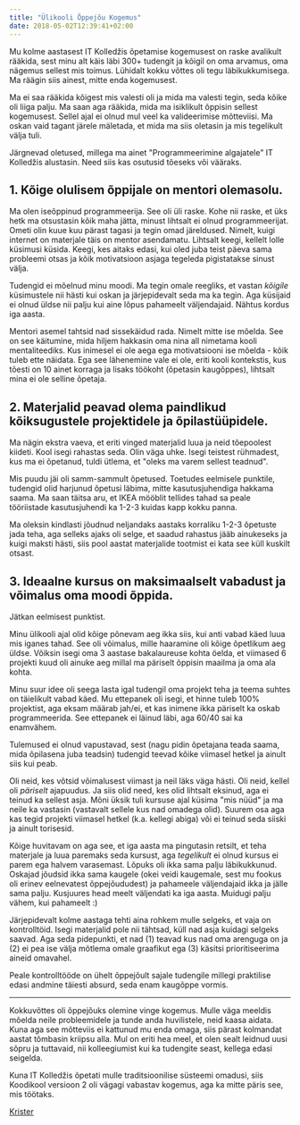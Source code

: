 ```yaml
---
title: "Ülikooli Õppejõu Kogemus"
date: 2018-05-02T12:39:41+02:00
---
```


Mu kolme aastasest IT Kolledžis õpetamise kogemusest on raske avalikult rääkida, sest minu alt käis läbi 300+ tudengit ja kõigil on oma arvamus, oma nägemus sellest mis toimus. Lühidalt kokku võttes oli tegu läbikukkumisega. Ma räägin siis ainest, mitte enda kogemusest.

Ma ei saa rääkida kõigest mis valesti oli ja mida ma valesti tegin, seda kõike oli liiga palju. Ma saan aga rääkida, mida ma isiklikult õppisin sellest kogemusest. Sellel ajal ei olnud mul veel ka valideerimise mõtteviisi. Ma oskan vaid tagant järele mäletada, et mida ma siis oletasin ja mis tegelikult välja tuli.

Järgnevad oletused, millega ma ainet "Programmeerimine algajatele" IT Kolledžis alustasin. Need siis kas osutusid tõeseks või vääraks.

## 1. Kõige olulisem õppijale on mentori olemasolu.

Ma olen iseõppinud programmeerija. See oli üli raske. Kohe nii raske, et üks hetk ma otsustasin kõik maha jätta, minust lihtsalt ei olnud programmeerijat. Ometi olin kuue kuu pärast tagasi ja tegin omad järeldused. Nimelt, kuigi internet on materjale täis on mentor asendamatu. Lihtsalt keegi, kellelt lolle küsimusi küsida. Keegi, kes aitaks edasi, kui oled juba teist päeva sama probleemi otsas ja kõik motivatsioon asjaga tegeleda pigistatakse sinust välja.

Tudengid ei mõelnud minu moodi. Ma tegin omale reegliks, et vastan _kõigile_ küsimustele nii hästi kui oskan ja järjepidevalt seda ma ka tegin. Aga küsijaid ei olnud üldse nii palju kui aine lõpus pahameelt väljendajaid. Nähtus kordus iga aasta.

Mentori asemel tahtsid nad sissekäidud rada. Nimelt mitte ise mõelda. See on see käitumine, mida hiljem hakkasin oma nina all nimetama kooli mentaliteediks. Kus inimesel ei ole aega ega motivatsiooni ise mõelda - kõik tuleb ette näidata. Ega see lähenemine vale ei ole, eriti kooli kontekstis, kus tõesti on 10 ainet korraga ja lisaks töökoht (õpetasin kaugõppes), lihtsalt mina ei ole selline õpetaja.

## 2. Materjalid peavad olema paindlikud kõiksugustele projektidele ja õpilastüüpidele.

Ma nägin ekstra vaeva, et eriti vinged materjalid luua ja neid tõepoolest kiideti. Kool isegi rahastas seda. Olin väga uhke. Isegi teistest rühmadest, kus ma ei õpetanud, tuldi ütlema, et "oleks ma varem sellest teadnud".

Mis puudu jäi oli samm-sammult õpetused. Toetudes eelmisele punktile, tudengid olid harjunud õpetusi läbima, mitte kasutusjuhendiga hakkama saama. Ma saan täitsa aru, et IKEA mööblit tellides tahad sa peale tööriistade kasutusjuhendi ka 1-2-3 kuidas kapp kokku panna.

Ma oleksin kindlasti jõudnud neljandaks aastaks korraliku 1-2-3 õpetuste jada teha, aga selleks ajaks oli selge, et saadud rahastus jääb ainukeseks ja kuigi maksti hästi, siis pool aastat materjalide tootmist ei kata see küll kuskilt otsast.

## 3. Ideaalne kursus on maksimaalselt vabadust ja võimalus oma moodi õppida.

Jätkan eelmisest punktist.

Minu ülikooli ajal olid kõige põnevam aeg ikka siis, kui anti vabad käed luua mis iganes tahad. See oli võimalus, mille haaramine oli kõige õpetlikum aeg üldse. Võiksin isegi oma 3 aastase bakalaureuse kohta öelda, et viimased 6 projekti kuud oli ainuke aeg millal ma päriselt õppisin maailma ja oma ala kohta.

Minu suur idee oli seega lasta igal tudengil oma projekt teha ja teema suhtes on täielikult vabad käed. Mu ettepanek oli isegi, et hinne tuleb 100% projektist, aga eksam määrab jah/ei, et kas inimene ikka päriselt ka oskab programmeerida. See ettepanek ei läinud läbi, aga 60/40 sai ka enamvähem.

Tulemused ei olnud vapustavad, sest (nagu pidin õpetajana teada saama, mida õpilasena juba teadsin) tudengid teevad kõike viimasel hetkel ja ainult siis kui peab.

Oli neid, kes võtsid võimalusest viimast ja neil läks väga hästi. Oli neid, kellel oli _päriselt_ ajapuudus. Ja siis olid need, kes olid lihtsalt eksinud, aga ei teinud ka sellest asja. Mõni üksik tuli kursuse ajal küsima "mis nüüd" ja ma neile ka vastasin (vastavalt sellele kus nad omadega olid). Suurem osa aga kas tegid projekti viimasel hetkel (k.a. kellegi abiga) või ei teinud seda siiski ja ainult torisesid.

Kõige huvitavam on aga see, et iga aasta ma pingutasin retsilt, et teha materjale ja luua paremaks seda kursust, aga _tegelikult_ ei olnud kursus ei parem ega halvem varasemast. Lõpuks oli ikka sama palju läbikukkunud. Oskajad jõudsid ikka sama kaugele (okei veidi kaugemale, sest mu fookus oli erinev eelnevatest õppejõududest) ja pahameele väljendajaid ikka ja jälle sama palju. Kusjuures head meelt väljendati ka iga aasta. Muidugi palju vähem, kui pahameelt :)

Järjepidevalt kolme aastaga tehti aina rohkem mulle selgeks, et vaja on kontrolltöid. Isegi materjalid pole nii tähtsad, küll nad asja kuidagi selgeks saavad. Aga seda pidepunkti, et nad (1) teavad kus nad oma arenguga on ja (2) ei pea ise välja mõtlema omale graafikut ega (3) käsitsi prioritiseerima aineid omavahel.

Peale kontrolltööde on ühelt õppejõult sajale tudengile millegi praktilise edasi andmine täiesti absurd, seda enam kaugõppe vormis.

---

Kokkuvõttes oli õppejõuks olemine vinge kogemus. Mulle väga meeldis mõelda neile probleemidele ja tunde anda huvilistele, neid kaasa aidata. Kuna aga see mõtteviis ei kattunud mu enda omaga, siis pärast kolmandat aastat tõmbasin kriipsu alla. Mul on eriti hea meel, et olen sealt leidnud uusi sõpru ja tuttavaid, nii kolleegiumist kui ka tudengite seast, kellega edasi seigelda.

Kuna IT Kolledžis õpetati mulle traditsioonilise süsteemi omadusi, siis Koodikool versioon 2 oli vägagi vabastav kogemus, aga ka mitte päris see, mis töötaks.

[Krister](krister.ee)